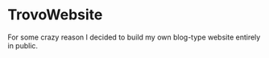 # TrovoWebsite
For some crazy reason I decided to build my own blog-type website entirely in public.
